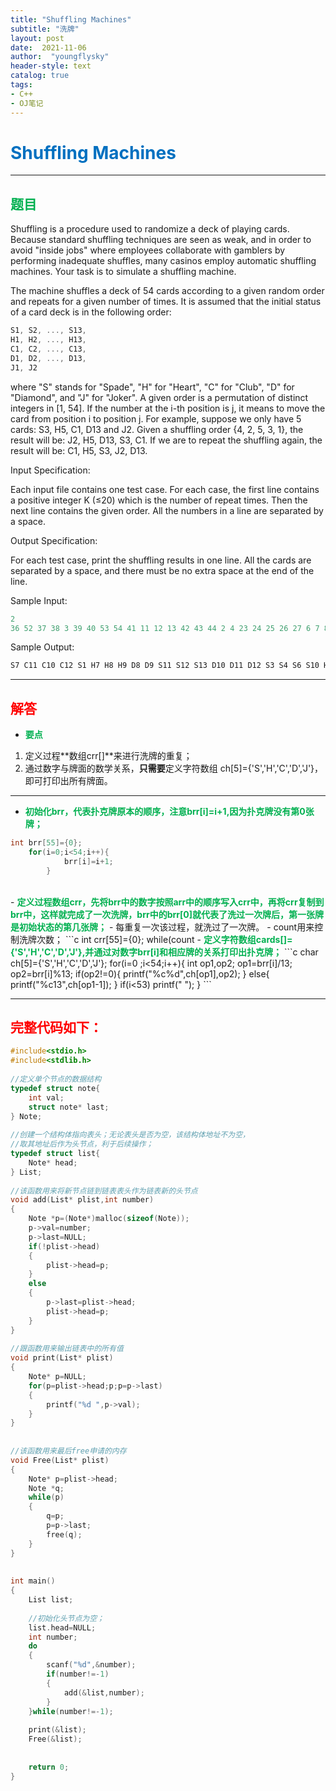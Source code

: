 ```yaml
---
title: "Shuffling Machines"
subtitle: "洗牌"
layout: post
date:  2021-11-06
author:  "youngflysky"
header-style: text
catalog: true
tags: 
- C++
- OJ笔记 
---
```

# <strong style="color:#0070c0;">Shuffling Machines</strong>

---
## <strong style="color:#00b050;">题目</strong>
Shuffling is a procedure used to randomize a deck of playing cards. Because standard shuffling techniques are seen as weak, and in order to avoid "inside jobs" where employees collaborate with gamblers by performing inadequate shuffles, many casinos employ automatic shuffling machines. Your task is to simulate a shuffling machine.

The machine shuffles a deck of 54 cards according to a given random order and repeats for a given number of times. It is assumed that the initial status of a card deck is in the following order:

```c
S1, S2, ..., S13, 
H1, H2, ..., H13, 
C1, C2, ..., C13, 
D1, D2, ..., D13, 
J1, J2
```

where "S" stands for "Spade", "H" for "Heart", "C" for "Club", "D" for "Diamond", and "J" for "Joker". A given order is a permutation of distinct integers in [1, 54]. If the number at the i-th position is j, it means to move the card from position i to position j. For example, suppose we only have 5 cards: S3, H5, C1, D13 and J2. Given a shuffling order {4, 2, 5, 3, 1}, the result will be: J2, H5, D13, S3, C1. If we are to repeat the shuffling again, the result will be: C1, H5, S3, J2, D13.



Input Specification:

Each input file contains one test case. For each case, the first line contains a positive integer K (≤20) which is the number of repeat times. Then the next line contains the given order. All the numbers in a line are separated by a space.



Output Specification:

For each test case, print the shuffling results in one line. All the cards are separated by a space, and there must be no extra space at the end of the line.

Sample Input:

```c
2
36 52 37 38 3 39 40 53 54 41 11 12 13 42 43 44 2 4 23 24 25 26 27 6 7 8 48 49 50 51 9 10 14 15 16 5 17 18 19 1 20 21 22 28 29 30 31 32 33 34 35 45 46 47
```

Sample Output:

```c
S7 C11 C10 C12 S1 H7 H8 H9 D8 D9 S11 S12 S13 D10 D11 D12 S3 S4 S6 S10 H1 H2 C13 D2 D3 D4 H6 H3 D13 J1 J2 C1 C2 C3 C4 D1 S5 H5 H11 H12 C6 C7 C8 C9 S2 S8 S9 H10 D5 D6 D7 H4 H13 C5
```

------
## <strong style="color:#ff0000;">解答</strong>

- <strong style="color:#00b050;">要点</strong>
1. 定义过程**数组crr[]**来进行洗牌的重复；
2. 通过数字与牌面的数学关系，**只需要**定义字符数组 ch[5]={'S','H','C','D','J'}，即可打印出所有牌面。

---

- <strong style="color:#92d050;"><strong style="color:#00b050;">初始化brr，代表扑克牌原本的顺序，注意brr[i]=i+1,因为扑克牌没有第0张牌；</strong></strong>
```c
int brr[55]={0};
	for(i=0;i<54;i++){
			brr[i]=i+1;
		}
```
<br>
- <strong style="color:#00b050;">定义过程数组crr，先将brr中的数字按照arr中的顺序写入crr中，再将crr复制到brr中，这样就完成了一次洗牌，brr中的brr[0]就代表了洗过一次牌后，第一张牌是初始状态的第几张牌；</strong>
- 每重复一次该过程，就洗过了一次牌。
- count用来控制洗牌次数；
```c
	int crr[55]={0};
	while(count<t){
		for(i=0;i<54;i++){
			crr[arr[i]-1]=brr[i];
		}
		for(i=0;i<54;i++){
			brr[i]=crr[i];
		}
		count++;
	}
```
<br>
- <strong style="color:#00b050;">定义字符数组cards[]={'S','H','C','D','J'},并通过对数字brr[i]和相应牌的关系打印出扑克牌；</strong>
```c
	char ch[5]={'S','H','C','D','J'};
	for(i=0 ;i<54;i++){
			int op1,op2;
			op1=brr[i]/13;
			op2=brr[i]%13;
			if(op2!=0){
				printf("%c%d",ch[op1],op2);
			}
			else{
				printf("%c13",ch[op1-1]);
			}
			if(i<53)
			printf(" ");
		}
```

---
## <strong style="color:#ff0000;">完整代码如下：</strong>
```c
#include<stdio.h>
#include<stdlib.h>
 
//定义单个节点的数据结构
typedef struct note{
	int val;
	struct note* last;	
} Note;
 
//创建一个结构体指向表头；无论表头是否为空，该结构体地址不为空，
//取其地址后作为头节点，利于后续操作；
typedef struct list{
	Note* head;
} List;
 
//该函数用来将新节点链到链表表头作为链表新的头节点
void add(List* plist,int number)
{
	Note *p=(Note*)malloc(sizeof(Note));
	p->val=number;
	p->last=NULL;
	if(!plist->head)
	{
		plist->head=p;
	}
	else
	{
		p->last=plist->head;
		plist->head=p;	
	}
}
 
//跟函数用来输出链表中的所有值
void print(List* plist)
{
	Note* p=NULL;
	for(p=plist->head;p;p=p->last)
	{
		printf("%d ",p->val);
	}
}
 
 
//该函数用来最后free申请的内存
void Free(List* plist)
{
	Note* p=plist->head;
	Note *q;
	while(p)
	{
		q=p;
		p=p->last;
		free(q);
	}
}
 
 
int main()
{
	List list;
	
	//初始化头节点为空；
	list.head=NULL;
	int number;
	do
	{
		scanf("%d",&number);
		if(number!=-1)
		{
			add(&list,number);
		}
	}while(number!=-1);
	
	print(&list);
	Free(&list);
 
 
 	return 0;
}
```

